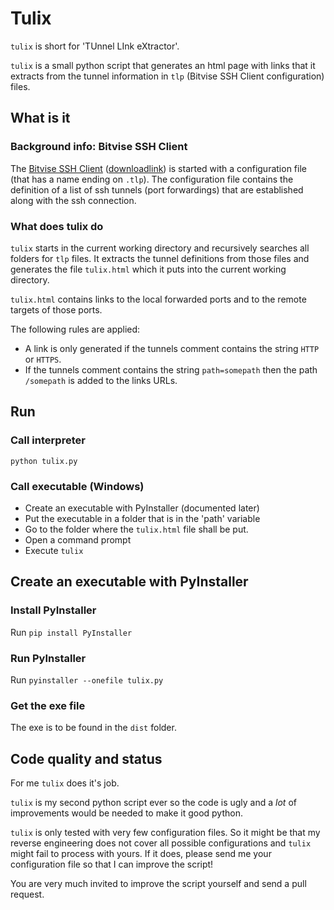 # Tulix

```tulix``` is short for 'TUnnel LInk eXtractor'.

```tulix``` is a small python script that generates an html page with links that it extracts from the tunnel information in ```tlp``` (Bitvise SSH Client configuration) files.

## What is it

### Background info: Bitvise SSH Client

The [Bitvise SSH Client](https://www.bitvise.com/ssh-client) ([downloadlink](https://www.bitvise.com/ssh-client-download)) is started with a configuration file (that has a name ending on ```.tlp```). The configuration file contains the definition of a list of ssh tunnels (port forwardings) that are established along with the ssh connection.

### What does tulix do

```tulix``` starts in the current working directory and recursively searches all folders for ```tlp``` files.
It extracts the tunnel definitions from those files and generates the file ```tulix.html``` which it puts into the current working directory.

```tulix.html``` contains links to the local forwarded ports and to the remote targets of those ports.

The following rules are applied:

- A link is only generated if the tunnels comment contains the string ```HTTP``` or ```HTTPS```.
- If the tunnels comment contains the string ```path=somepath``` then the path ```/somepath``` is added to the links URLs.

## Run

### Call interpreter

```python tulix.py```

### Call executable (Windows)

- Create an executable with PyInstaller (documented later)
- Put the executable in a folder that is in the 'path' variable
- Go to the folder where the ```tulix.html``` file shall be put.
- Open a command prompt
- Execute ```tulix```

## Create an executable with PyInstaller

### Install PyInstaller

Run ```pip install PyInstaller```

### Run PyInstaller

Run ```pyinstaller --onefile tulix.py```

### Get the exe file

The exe is to be found in the ```dist``` folder.

## Code quality and status

For me ```tulix``` does it's job.

```tulix``` is my second python script ever so the code is ugly and a _lot_ of improvements would be needed to make it good python.

```tulix``` is only tested with very few configuration files. So it might be that my reverse engineering does not cover all possible configurations and ```tulix``` might fail to process with yours. If it does, please send me your configuration file so that I can improve the script!

You are very much invited to improve the script yourself and send a pull request.